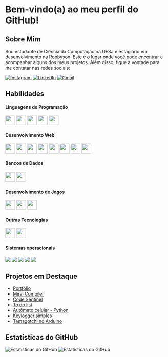 # Bem-vindo(a) ao meu perfil do GitHub!
## Sobre Mim
Sou estudante de Ciência da Computação na UFSJ e estagiário em desenvolvimento na Robbyson. Este é o lugar onde você pode encontrar e acompanhar alguns dos meus projetos. Além disso, fique à vontade para me contatar nas redes sociais:

[![Instagram](https://img.icons8.com/3d-fluency/94/instagram-new.png)](https://www.instagram.com/vitor.s.reis/)
[![LinkedIn](https://img.icons8.com/3d-fluency/94/linkedin.png)](https://www.linkedin.com/in/vitor-silva-reis/)
[![Gmail](https://img.icons8.com/3d-fluency/94/gmail.png)](mailto:vitorejuvian@hotmail.com)

## Habilidades
#### Linguagens de Programação
<code><img height="30" src="https://img.shields.io/badge/C-00599C?style=for-the-badge&logo=c&logoColor=white" /></code>
<code><img height="30" src="https://img.shields.io/badge/Java-ED8B00?style=for-the-badge&logo=openjdk&logoColor=white" /></code>
<code><img height="30" src="https://img.shields.io/badge/Python-3776AB?style=for-the-badge&logo=python&logoColor=white" /></code>
<code><img height="30" src="https://img.shields.io/badge/Shell_Script-121011?style=for-the-badge&logo=gnu-bash&logoColor=white" /></code>
<code><img height="30" src="https://img.shields.io/badge/Arduino-00979D?style=for-the-badge&logo=Arduino&logoColor=white" /></code>

#### Desenvolvimento Web
<code><img height="30" src="https://img.shields.io/badge/HTML5-E34F26?style=for-the-badge&logo=html5&logoColor=white" /></code>
<code><img height="30" src="https://img.shields.io/badge/CSS3-1572B6?style=for-the-badge&logo=css3&logoColor=white" /></code>
<code><img height="30" src="https://img.shields.io/badge/Bootstrap-563D7C?style=for-the-badge&logo=bootstrap&logoColor=white" /></code>
<code><img height="30" src="https://img.shields.io/badge/JavaScript-F7DF1E?style=for-the-badge&logo=javascript&logoColor=black" /></code>
<code><img height="30" src="https://img.shields.io/badge/TypeScript-007ACC?style=for-the-badge&logo=typescript&logoColor=white" /></code>
<code><img height="30" src="https://img.shields.io/badge/React-20232A?style=for-the-badge&logo=react&logoColor=61DAFB" /></code>
<code><img height="30" src="https://img.shields.io/badge/Node.js-43853D?style=for-the-badge&logo=node.js&logoColor=white" /></code>
<code><img height="30" src="https://img.shields.io/badge/Express.js-404D59?style=for-the-badge" /></code>

#### Bancos de Dados
<code><img height="30" src="https://img.shields.io/badge/MySQL-00000F?style=for-the-badge&logo=mysql&logoColor=white" /></code>
<code><img height="30" src="https://img.shields.io/badge/MongoDB-4EA94B?style=for-the-badge&logo=mongodb&logoColor=white" /></code>

#### Desenvolvimento de Jogos
<code><img height="30" src="https://img.shields.io/badge/Unity-100000?style=for-the-badge&logo=unity&logoColor=white" /></code>
<code><img height="30" src="https://img.shields.io/badge/Godot-478CBF?style=for-the-badge&logo=GodotEngine&logoColor=white" /></code>
<code><img height="30" src="https://img.shields.io/badge/unrealengine-%23313131.svg?style=for-the-badge&logo=unrealengine&logoColor=white" /></code>

#### Outras Tecnologias
<code><img height="30" src="https://img.shields.io/badge/Electron-191970?style=for-the-badge&logo=Electron&logoColor=white" /></code>
<code><img height="30" src="https://img.shields.io/badge/Markdown-000000?style=for-the-badge&logo=markdown&logoColor=white" /></code>

#### Sistemas operacionais
<code><img src="https://img.shields.io/badge/Ubuntu-E95420?style=for-the-badge&logo=ubuntu&logoColor=white" /></code>
<code><img src="https://img.shields.io/badge/Linux_Mint-87CF3E?style=for-the-badge&logo=linux-mint&logoColor=white" /></code>
<code><img src="https://img.shields.io/badge/Debian-A81D33?style=for-the-badge&logo=debian&logoColor=white" /></code>
<code><img src="https://img.shields.io/badge/Zorin%20OS-0CC1F3?style=for-the-badge&logo=zorin&logoColor=white" /></code>
<code><img src="https://img.shields.io/badge/Windows-0078D6?style=for-the-badge&logo=windows&logoColor=white" /></code>

## Projetos em Destaque
- [Portfólio](https://vitoreis.github.io/Portfolio/)
- [Mirai Compiler](https://github.com/VitoReis/MIRAI_COMPILER)
- [Code Sentinel](https://github.com/VitoReis/CodeSentinel)
- [To do list](https://github.com/VitoReis/TODO_list)
- [Autômato celular - Python](https://github.com/VitoReis/Cellular_Automaton)
- [Keylogger simples](https://github.com/VitoReis/Keylogger)
- [Tamagotchi no Arduino](https://github.com/VitoReis/Ardagotchi)


## Estatísticas do GitHub
![Estatísticas do GitHub](https://github-readme-stats.vercel.app/api/top-langs/?username=VitoReis&theme=dracula&hide_langs_below=1)
![Estatísticas do GitHub](https://github-readme-stats.vercel.app/api?username=VitoReis&show_icons=true&theme=dracula&hide_langs_below=1)
